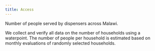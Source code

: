 ```yaml
---
title: Access
---
```

Number of people served by dispensers across Malawi. 

We collect and verify all data on the number of households using a waterpoint. The number of people per household is estimated based on monthly evaluations of randomly selected households.
